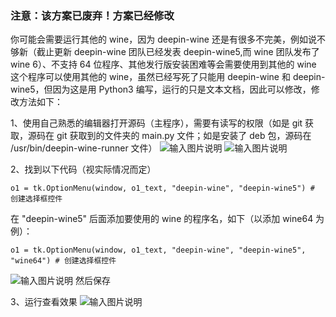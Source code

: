 ### 注意：该方案已废弃！方案已经修改


你可能会需要运行其他的 wine，因为 deepin-wine 还是有很多不完美，例如说不够新（截止更新 deepin-wine 团队已经发表 deepin-wine5,而 wine 团队发布了 wine 6）、不支持 64 位程序、其他发行版安装困难等会需要使用到其他的 wine
这个程序可以使用其他的 wine，虽然已经写死了只能用 deepin-wine 和 deepin-wine5，但因为这是用 Python3 编写，运行的只是文本文档，因此可以修改，修改方法如下：

1、使用自己熟悉的编辑器打开源码（主程序），需要有读写的权限（如是 git 获取，源码在 git 获取到的文件夹的 main.py 文件；如是安装了 deb 包，源码在 /usr/bin/deepin-wine-runner 文件）
![输入图片说明](https://images.gitee.com/uploads/images/2021/0213/143240_50f577bb_7896131.png "屏幕截图.png")
![输入图片说明](https://images.gitee.com/uploads/images/2021/0213/143324_456674d4_7896131.png "屏幕截图.png")

2、找到以下代码（视实际情况而定）

```
o1 = tk.OptionMenu(window, o1_text, "deepin-wine", "deepin-wine5") # 创建选择框控件
```
在 "deepin-wine5" 后面添加要使用的 wine 的程序名，如下（以添加 wine64 为例）：

```
o1 = tk.OptionMenu(window, o1_text, "deepin-wine", "deepin-wine5", "wine64") # 创建选择框控件
```

![输入图片说明](https://images.gitee.com/uploads/images/2021/0213/143753_ad53bfda_7896131.png "屏幕截图.png")
然后保存

3、运行查看效果
![输入图片说明](https://images.gitee.com/uploads/images/2021/0213/143906_0fd2cfc8_7896131.png "屏幕截图.png")
